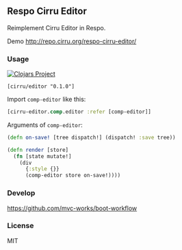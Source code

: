 
Respo Cirru Editor
----

Reimplement Cirru Editor in Respo.

Demo http://repo.cirru.org/respo-cirru-editor/

### Usage

[![Clojars Project](https://img.shields.io/clojars/v/cirru/editor.svg)](https://clojars.org/cirru/editor)

```
[cirru/editor "0.1.0"]
```

Import `comp-editor` like this:

```clojure
[cirru-editor.comp.editor :refer [comp-editor]]
```

Arguments of `comp-editor`:

```clojure
(defn on-save! [tree dispatch!] (dispatch! :save tree))

(defn render [store]
  (fn [state mutate!]
    (div
      {:style {}}
      (comp-editor store on-save!))))
```

### Develop

https://github.com/mvc-works/boot-workflow

### License

MIT
